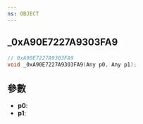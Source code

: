 ```yaml
---
ns: OBJECT
---
```

## _0xA90E7227A9303FA9

```c
// 0xA90E7227A9303FA9
void _0xA90E7227A9303FA9(Any p0, Any p1);
```


## 參數
* **p0**: 
* **p1**: 

